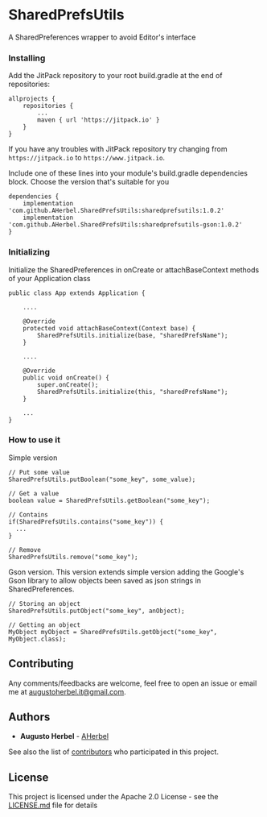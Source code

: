 # SharedPrefsUtils
A SharedPreferences wrapper to avoid Editor's interface

### Installing

Add the JitPack repository to your root build.gradle at the end of repositories:

```
allprojects {
    repositories {
        ...
        maven { url 'https://jitpack.io' }
    }
}
```
If you have any troubles with JitPack repository try changing from ```https://jitpack.io``` to ```https://www.jitpack.io```.

Include one of these lines into your module's build.gradle dependencies block. Choose the version that's suitable for you

```
dependencies {
    implementation 'com.github.AHerbel.SharedPrefsUtils:sharedprefsutils:1.0.2'
    implementation 'com.github.AHerbel.SharedPrefsUtils:sharedprefsutils-gson:1.0.2'
}
```

### Initializing

Initialize the SharedPreferences in onCreate or attachBaseContext methods of your Application class
```
public class App extends Application {

    ....
    
    @Override
    protected void attachBaseContext(Context base) {
        SharedPrefsUtils.initialize(base, "sharedPrefsName");
    }
    
    ....

    @Override
    public void onCreate() {
        super.onCreate();
        SharedPrefsUtils.initialize(this, "sharedPrefsName");
    }

    ...
}

```

### How to use it

Simple version

```
// Put some value
SharedPrefsUtils.putBoolean("some_key", some_value);

// Get a value
boolean value = SharedPrefsUtils.getBoolean("some_key");

// Contains
if(SharedPrefsUtils.contains("some_key")) {
  ...
}

// Remove
SharedPrefsUtils.remove("some_key");
```

Gson version.
This version extends simple version adding the Google's Gson library to allow objects been saved as json strings in SharedPreferences.

```
// Storing an object
SharedPrefsUtils.putObject("some_key", anObject);

// Getting an object
MyObject myObject = SharedPrefsUtils.getObject("some_key", MyObject.class);
```

## Contributing

Any comments/feedbacks are welcome, feel free to open an issue or email me at [augustoherbel.it@gmail.com](augustoherbel.it@gmail.com).

## Authors

* **Augusto Herbel** - [AHerbel](https://github.com/AHerbel)

See also the list of [contributors](https://github.com/AHerbel/SharedPrefsUtils/contributors) who participated in this project.

## License

This project is licensed under the Apache 2.0 License - see the [LICENSE.md](LICENSE.md) file for details
